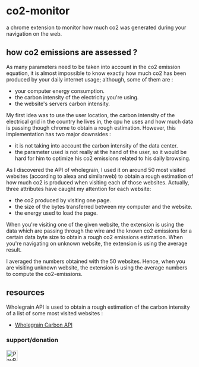 # co2-monitor
a chrome extension to monitor how much co2 was generated during your navigation on the web.

## how co2 emissions are assessed ?
As many parameters need to be taken into account in the co2 emission equation, it is almost impossible to know exactly how much co2 has been produced by your daily internet usage; although, some of them are :

- your computer energy consumption.
- the carbon intensity of the electricity you're using.
- the website's servers carbon intensity.

My first idea was to use the user location, the carbon intensity of the electrical grid in the country he lives in, the cpu he uses and how much data is passing though chrome to obtain a rough estimation. However, this implementation has two major downsides :

- it is not taking into account the carbon intensity of the data center.
- the parameter used is not really at the hand of the user, so it would be hard for him to optimize his co2 emissions related to his daily browsing.

As I discovered the API of wholegrain, I used it on around 50 most visited websites (according to alexa and similarweb) to obtain a rough estimation of how much co2 is produced when visiting each of those websites. Actually, three attributes have caught my attention for each website:

- the co2 produced by visiting one page.
- the size of the bytes transferred between my computer and the website.
- the energy used to load the page.

When you're visiting one of the given website, the extension is using the data which are passing through the wire and the known co2 emissions for a certain data byte size to obtain a rough co2 emissions estimation. 
When you're navigating on unknown website, the extension is using the average result.

I averaged the numbers obtained with the 50 websites. Hence, when you are visiting unknown website, the extension is using the average numbers to compute the co2-emissions.

## resources
Wholegrain API is used to obtain a rough estimation of the carbon intensity of a list of some most visited websites :

- [Wholegrain Carbon API](https://www.websitecarbon.com/)


### support/donation


[<img height="30" src="https://raw.githubusercontent.com/lachhebo/GabTag/screenshots/donate.png" alt="PayPal"/>](https://www.paypal.me/lachhebo)

